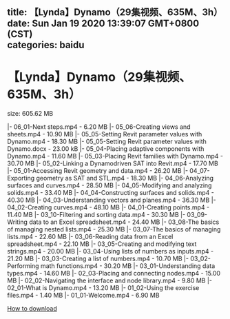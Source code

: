 
title: 【Lynda】Dynamo（29集视频、635M、3h）
date: Sun Jan 19 2020 13:39:07 GMT+0800 (CST)    
categories: baidu
---

# 【Lynda】Dynamo（29集视频、635M、3h）
size: 605.62 MB
 
 
|- 06_01-Next steps.mp4 - 6.20 MB
|- 05_06-Creating views and sheets.mp4 - 10.90 MB
|- 05_05-Setting Revit parameter values with Dynamo.mp4 - 18.30 MB
|- 05_05-Setting Revit parameter values with Dynamo.docx - 23.00 kB
|- 05_04-Placing adaptive components with Dynamo.mp4 - 11.60 MB
|- 05_03-Placing Revit families with Dynamo.mp4 - 30.70 MB
|- 05_02-Linking a Dynamodriven SAT into Revit.mp4 - 17.70 MB
|- 05_01-Accessing Revit geometry and data.mp4 - 26.20 MB
|- 04_07-Exporting geometry as SAT and STL.mp4 - 18.30 MB
|- 04_06-Analyzing surfaces and curves.mp4 - 28.50 MB
|- 04_05-Modifying and analyzing solids.mp4 - 33.40 MB
|- 04_04-Constructing surfaces and solids.mp4 - 40.30 MB
|- 04_03-Understanding vectors and planes.mp4 - 36.30 MB
|- 04_02-Creating curves.mp4 - 48.10 MB
|- 04_01-Creating points.mp4 - 11.40 MB
|- 03_10-Filtering and sorting data.mp4 - 30.30 MB
|- 03_09-Writing data to an Excel spreadsheet.mp4 - 24.40 MB
|- 03_08-The basics of managing nested lists.mp4 - 25.30 MB
|- 03_07-The basics of managing lists.mp4 - 22.60 MB
|- 03_06-Reading data from an Excel spreadsheet.mp4 - 22.10 MB
|- 03_05-Creating and modifying text strings.mp4 - 20.00 MB
|- 03_04-Using lists of numbers as inputs.mp4 - 21.20 MB
|- 03_03-Creating a list of numbers.mp4 - 10.70 MB
|- 03_02-Performing math functions.mp4 - 30.20 MB
|- 03_01-Understanding data types.mp4 - 14.60 MB
|- 02_03-Placing and connecting nodes.mp4 - 15.00 MB
|- 02_02-Navigating the interface and node library.mp4 - 9.80 MB
|- 02_01-What is Dynamo.mp4 - 13.20 MB
|- 01_02-Using the exercise files.mp4 - 1.40 MB
|- 01_01-Welcome.mp4 - 6.90 MB

[How to download](https://bpcam.bemobtrk.com/go/2ceec3aa-1ca2-46d6-b9ff-aaa5c184517c?jno=3585)